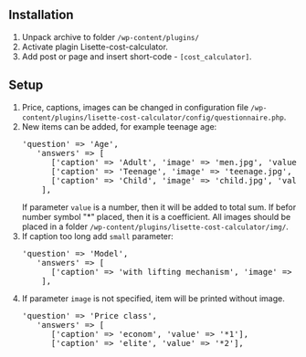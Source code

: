 Installation
---------

1. Unpack archive to folder <code>/wp-content/plugins/</code>
2. Activate plagin Lisette-cost-calculator.
3. Add post or page and insert short-code - <code>[cost_calculator]</code>.

Setup
---------

1. Price, captions, images can be changed in configuration file 
   <code>/wp-content/plugins/lisette-cost-calculator/config/questionnaire.php</code>.
2. New items can be added, for example teenage age:
   <pre>
   'question' => 'Age',
      'answers' => [
         ['caption' => 'Adult', 'image' => 'men.jpg', 'value' => '*1'],
         ['caption' => 'Teenage', 'image' => 'teenage.jpg', 'value' => '*1.1'],
         ['caption' => 'Child', 'image' => 'child.jpg', 'value' => '*1.3'],
       ],
   </pre>
   If parameter <code>value</code> is a number, then it will be added to total sum.
   If befor number symbol "*" placed, then it is a coefficient.
   All images should be placed in a folder <code>/wp-content/plugins/lisette-cost-calculator/img/</code>.
3. If caption too long add <code>small</code> parameter:
   <pre>
   'question' => 'Model',
      'answers' => [
         ['caption' => 'with lifting mechanism', 'image' => 'with-lifting.jpg', 'value' => 230, 'small' => true],
       ],
   </pre>
4. If parameter <code>image</code> is not specified, item will be printed without image.
   <pre>
   'question' => 'Price class',
      'answers' => [
         ['caption' => 'econom', 'value' => '*1'],
         ['caption' => 'elite', 'value' => '*2'],
    </pre>
